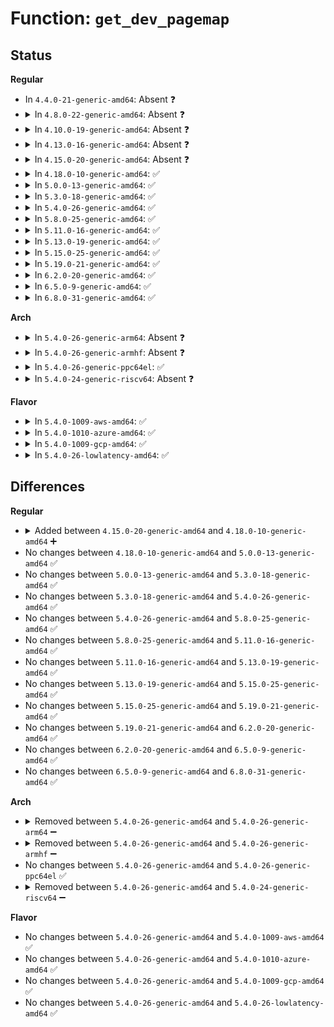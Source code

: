 # Function: <code>get_dev_pagemap</code>

## Status
<b>Regular</b>
<ul>
<li>
In <code>4.4.0-21-generic-amd64</code>: Absent ❓
</li>
<li>
<details>
<summary>In <code>4.8.0-22-generic-amd64</code>: Absent ❓</summary>

```json
{
  "name": "get_dev_pagemap",
  "collision_type": "Static Duplication",
  "inline_type": "Full",
  "funcs": [
    {
      "addr": 18446744071579309500,
      "name": "get_dev_pagemap",
      "external": false,
      "loc": "include/linux/memremap.h:84",
      "file": "arch/x86/mm/gup.c",
      "inline": "declared, inlined",
      "caller_inline": [
        "arch/x86/mm/gup.c:gup_huge_pmd",
        "arch/x86/mm/gup.c:gup_pte_range"
      ],
      "caller_func": []
    },
    {
      "addr": 18446744071580765204,
      "name": "get_dev_pagemap",
      "external": false,
      "loc": "include/linux/memremap.h:84",
      "file": "mm/gup.c",
      "inline": "declared, inlined",
      "caller_inline": [
        "mm/gup.c:follow_page_pte"
      ],
      "caller_func": []
    },
    {
      "addr": 18446744071581026699,
      "name": "get_dev_pagemap",
      "external": false,
      "loc": "include/linux/memremap.h:84",
      "file": "mm/huge_memory.c",
      "inline": "declared, inlined",
      "caller_inline": [
        "mm/huge_memory.c:follow_devmap_pmd"
      ],
      "caller_func": []
    }
  ],
  "symbols": []
}
```
</details>
</li>
<li>
<details>
<summary>In <code>4.10.0-19-generic-amd64</code>: Absent ❓</summary>

```json
{
  "name": "get_dev_pagemap",
  "collision_type": "Static Duplication",
  "inline_type": "Full",
  "funcs": [
    {
      "addr": 18446744071579324713,
      "name": "get_dev_pagemap",
      "external": false,
      "loc": "include/linux/memremap.h:84",
      "file": "arch/x86/mm/gup.c",
      "inline": "declared, inlined",
      "caller_inline": [
        "arch/x86/mm/gup.c:gup_huge_pmd",
        "arch/x86/mm/gup.c:gup_pte_range"
      ],
      "caller_func": []
    },
    {
      "addr": 18446744071580830788,
      "name": "get_dev_pagemap",
      "external": false,
      "loc": "include/linux/memremap.h:84",
      "file": "mm/gup.c",
      "inline": "declared, inlined",
      "caller_inline": [
        "mm/gup.c:follow_page_pte"
      ],
      "caller_func": []
    },
    {
      "addr": 18446744071581101850,
      "name": "get_dev_pagemap",
      "external": false,
      "loc": "include/linux/memremap.h:84",
      "file": "mm/huge_memory.c",
      "inline": "declared, inlined",
      "caller_inline": [
        "mm/huge_memory.c:follow_devmap_pmd"
      ],
      "caller_func": []
    }
  ],
  "symbols": []
}
```
</details>
</li>
<li>
<details>
<summary>In <code>4.13.0-16-generic-amd64</code>: Absent ❓</summary>

```json
{
  "name": "get_dev_pagemap",
  "collision_type": "Static Duplication",
  "inline_type": "Full",
  "funcs": [
    {
      "addr": 18446744071580880029,
      "name": "get_dev_pagemap",
      "external": false,
      "loc": "include/linux/memremap.h:84",
      "file": "mm/gup.c",
      "inline": "declared, inlined",
      "caller_inline": [
        "mm/gup.c:__get_user_pages_fast",
        "mm/gup.c:__gup_device_huge",
        "mm/gup.c:follow_page_pte"
      ],
      "caller_func": []
    },
    {
      "addr": 18446744071581151881,
      "name": "get_dev_pagemap",
      "external": false,
      "loc": "include/linux/memremap.h:84",
      "file": "mm/huge_memory.c",
      "inline": "declared, inlined",
      "caller_inline": [
        "mm/huge_memory.c:follow_devmap_pud",
        "mm/huge_memory.c:follow_devmap_pmd"
      ],
      "caller_func": []
    }
  ],
  "symbols": []
}
```
</details>
</li>
<li>
<details>
<summary>In <code>4.15.0-20-generic-amd64</code>: Absent ❓</summary>

```json
{
  "name": "get_dev_pagemap",
  "collision_type": "Static Duplication",
  "inline_type": "Full",
  "funcs": [
    {
      "addr": 18446744071580964850,
      "name": "get_dev_pagemap",
      "external": false,
      "loc": "include/linux/memremap.h:184",
      "file": "mm/gup.c",
      "inline": "declared, inlined",
      "caller_inline": [
        "mm/gup.c:gup_pgd_range",
        "mm/gup.c:__gup_device_huge",
        "mm/gup.c:follow_page_pte"
      ],
      "caller_func": []
    },
    {
      "addr": 18446744071581273029,
      "name": "get_dev_pagemap",
      "external": false,
      "loc": "include/linux/memremap.h:184",
      "file": "mm/huge_memory.c",
      "inline": "declared, inlined",
      "caller_inline": [
        "mm/huge_memory.c:follow_devmap_pud",
        "mm/huge_memory.c:follow_devmap_pmd"
      ],
      "caller_func": []
    }
  ],
  "symbols": []
}
```
</details>
</li>
<li>
<details>
<summary>In <code>4.18.0-10-generic-amd64</code>: ✅</summary>

```c
struct dev_pagemap * get_dev_pagemap(long unsigned int pfn, struct dev_pagemap * pgmap)
```

```json
{
  "name": "get_dev_pagemap",
  "collision_type": "Unique Global",
  "inline_type": "No",
  "funcs": [
    {
      "addr": 18446744071580849744,
      "name": "get_dev_pagemap",
      "external": true,
      "loc": "kernel/memremap.c:297",
      "file": "kernel/memremap.c",
      "inline": "seen, unknown",
      "caller_inline": [],
      "caller_func": [
        "kernel/memremap.c:devm_memremap_pages",
        "kernel/memremap.c:devm_memremap_pages",
        "mm/gup.c:gup_pgd_range",
        "mm/gup.c:__gup_device_huge",
        "mm/gup.c:follow_page_pte",
        "mm/huge_memory.c:follow_devmap_pud",
        "mm/huge_memory.c:follow_devmap_pmd"
      ]
    }
  ],
  "symbols": [
    {
      "addr": 18446744071580849744,
      "name": "get_dev_pagemap",
      "section": ".text",
      "bind": "STB_GLOBAL",
      "size": 210
    }
  ]
}
```
</details>
</li>
<li>
<details>
<summary>In <code>5.0.0-13-generic-amd64</code>: ✅</summary>

```c
struct dev_pagemap * get_dev_pagemap(long unsigned int pfn, struct dev_pagemap * pgmap)
```

```json
{
  "name": "get_dev_pagemap",
  "collision_type": "Unique Global",
  "inline_type": "No",
  "funcs": [
    {
      "addr": 18446744071580917744,
      "name": "get_dev_pagemap",
      "external": true,
      "loc": "kernel/memremap.c:288",
      "file": "kernel/memremap.c",
      "inline": "seen, unknown",
      "caller_inline": [],
      "caller_func": [
        "kernel/memremap.c:devm_memremap_pages",
        "kernel/memremap.c:devm_memremap_pages",
        "mm/gup.c:gup_pud_range",
        "mm/gup.c:__gup_device_huge",
        "mm/gup.c:follow_page_pte",
        "mm/huge_memory.c:follow_devmap_pud",
        "mm/huge_memory.c:follow_devmap_pmd"
      ]
    }
  ],
  "symbols": [
    {
      "addr": 18446744071580917744,
      "name": "get_dev_pagemap",
      "section": ".text",
      "bind": "STB_GLOBAL",
      "size": 168
    }
  ]
}
```
</details>
</li>
<li>
<details>
<summary>In <code>5.3.0-18-generic-amd64</code>: ✅</summary>

```c
struct dev_pagemap * get_dev_pagemap(long unsigned int pfn, struct dev_pagemap * pgmap)
```

```json
{
  "name": "get_dev_pagemap",
  "collision_type": "Unique Global",
  "inline_type": "No",
  "funcs": [
    {
      "addr": 18446744071581738080,
      "name": "get_dev_pagemap",
      "external": true,
      "loc": "mm/memremap.c:365",
      "file": "mm/memremap.c",
      "inline": "seen, unknown",
      "caller_inline": [],
      "caller_func": [
        "mm/gup.c:gup_pud_range",
        "mm/gup.c:__gup_device_huge",
        "mm/gup.c:follow_page_pte",
        "mm/huge_memory.c:follow_devmap_pud",
        "mm/huge_memory.c:follow_devmap_pmd",
        "mm/memremap.c:devm_memremap_pages",
        "mm/memremap.c:devm_memremap_pages",
        "mm/hmm.c:hmm_vma_walk_pud",
        "mm/hmm.c:hmm_vma_walk_pmd"
      ]
    }
  ],
  "symbols": [
    {
      "addr": 18446744071581738080,
      "name": "get_dev_pagemap",
      "section": ".text",
      "bind": "STB_GLOBAL",
      "size": 177
    }
  ]
}
```
</details>
</li>
<li>
<details>
<summary>In <code>5.4.0-26-generic-amd64</code>: ✅</summary>

```c
struct dev_pagemap * get_dev_pagemap(long unsigned int pfn, struct dev_pagemap * pgmap)
```

```json
{
  "name": "get_dev_pagemap",
  "collision_type": "Unique Global",
  "inline_type": "No",
  "funcs": [
    {
      "addr": 18446744071581811600,
      "name": "get_dev_pagemap",
      "external": true,
      "loc": "mm/memremap.c:387",
      "file": "mm/memremap.c",
      "inline": "seen, unknown",
      "caller_inline": [],
      "caller_func": [
        "mm/gup.c:gup_pud_range",
        "mm/gup.c:__gup_device_huge",
        "mm/gup.c:follow_page_pte",
        "mm/huge_memory.c:follow_devmap_pud",
        "mm/huge_memory.c:follow_devmap_pmd",
        "mm/memory-failure.c:memory_failure",
        "mm/memremap.c:memremap_pages",
        "mm/memremap.c:memremap_pages",
        "mm/hmm.c:hmm_vma_walk_pud",
        "mm/hmm.c:hmm_vma_walk_pmd"
      ]
    }
  ],
  "symbols": [
    {
      "addr": 18446744071581811600,
      "name": "get_dev_pagemap",
      "section": ".text",
      "bind": "STB_GLOBAL",
      "size": 177
    }
  ]
}
```
</details>
</li>
<li>
<details>
<summary>In <code>5.8.0-25-generic-amd64</code>: ✅</summary>

```c
struct dev_pagemap * get_dev_pagemap(long unsigned int pfn, struct dev_pagemap * pgmap)
```

```json
{
  "name": "get_dev_pagemap",
  "collision_type": "Unique Global",
  "inline_type": "No",
  "funcs": [
    {
      "addr": 18446744071582031936,
      "name": "get_dev_pagemap",
      "external": true,
      "loc": "mm/memremap.c:420",
      "file": "mm/memremap.c",
      "inline": "seen, unknown",
      "caller_inline": [],
      "caller_func": [
        "mm/gup.c:__gup_device_huge",
        "mm/gup.c:gup_pte_range",
        "mm/gup.c:follow_page_pte",
        "mm/huge_memory.c:follow_devmap_pud",
        "mm/huge_memory.c:follow_devmap_pmd",
        "mm/memory-failure.c:memory_failure",
        "mm/memremap.c:memremap_pages",
        "mm/memremap.c:memremap_pages",
        "drivers/dax/super.c:__generic_fsdax_supported",
        "drivers/dax/super.c:__generic_fsdax_supported"
      ]
    }
  ],
  "symbols": [
    {
      "addr": 18446744071582031936,
      "name": "get_dev_pagemap",
      "section": ".text",
      "bind": "STB_GLOBAL",
      "size": 180
    }
  ]
}
```
</details>
</li>
<li>
<details>
<summary>In <code>5.11.0-16-generic-amd64</code>: ✅</summary>

```c
struct dev_pagemap * get_dev_pagemap(long unsigned int pfn, struct dev_pagemap * pgmap)
```

```json
{
  "name": "get_dev_pagemap",
  "collision_type": "Unique Global",
  "inline_type": "No",
  "funcs": [
    {
      "addr": 18446744071582080240,
      "name": "get_dev_pagemap",
      "external": true,
      "loc": "mm/memremap.c:469",
      "file": "mm/memremap.c",
      "inline": "seen, unknown",
      "caller_inline": [],
      "caller_func": [
        "mm/gup.c:__gup_device_huge",
        "mm/gup.c:gup_pte_range",
        "mm/gup.c:follow_page_pte",
        "mm/huge_memory.c:follow_devmap_pud",
        "mm/huge_memory.c:follow_devmap_pmd",
        "mm/memory-failure.c:memory_failure",
        "mm/memremap.c:pagemap_range",
        "mm/memremap.c:pagemap_range",
        "drivers/dax/super.c:__generic_fsdax_supported",
        "drivers/dax/super.c:__generic_fsdax_supported"
      ]
    }
  ],
  "symbols": [
    {
      "addr": 18446744071582080240,
      "name": "get_dev_pagemap",
      "section": ".text",
      "bind": "STB_GLOBAL",
      "size": 224
    }
  ]
}
```
</details>
</li>
<li>
<details>
<summary>In <code>5.13.0-19-generic-amd64</code>: ✅</summary>

```c
struct dev_pagemap * get_dev_pagemap(long unsigned int pfn, struct dev_pagemap * pgmap)
```

```json
{
  "name": "get_dev_pagemap",
  "collision_type": "Unique Global",
  "inline_type": "No",
  "funcs": [
    {
      "addr": 18446744071582105312,
      "name": "get_dev_pagemap",
      "external": true,
      "loc": "mm/memremap.c:475",
      "file": "mm/memremap.c",
      "inline": "seen, unknown",
      "caller_inline": [],
      "caller_func": [
        "mm/gup.c:__gup_device_huge",
        "mm/gup.c:gup_pte_range",
        "mm/gup.c:follow_page_pte",
        "mm/memory_hotplug.c:pfn_to_online_page",
        "mm/huge_memory.c:follow_devmap_pud",
        "mm/huge_memory.c:follow_devmap_pmd",
        "mm/memory-failure.c:memory_failure",
        "mm/memremap.c:pagemap_range",
        "mm/memremap.c:pagemap_range",
        "drivers/dax/super.c:__generic_fsdax_supported",
        "drivers/dax/super.c:__generic_fsdax_supported"
      ]
    }
  ],
  "symbols": [
    {
      "addr": 18446744071582105312,
      "name": "get_dev_pagemap",
      "section": ".text",
      "bind": "STB_GLOBAL",
      "size": 227
    }
  ]
}
```
</details>
</li>
<li>
<details>
<summary>In <code>5.15.0-25-generic-amd64</code>: ✅</summary>

```c
struct dev_pagemap * get_dev_pagemap(long unsigned int pfn, struct dev_pagemap * pgmap)
```

```json
{
  "name": "get_dev_pagemap",
  "collision_type": "Unique Global",
  "inline_type": "No",
  "funcs": [
    {
      "addr": 18446744071582421440,
      "name": "get_dev_pagemap",
      "external": true,
      "loc": "mm/memremap.c:472",
      "file": "mm/memremap.c",
      "inline": "seen, unknown",
      "caller_inline": [],
      "caller_func": [
        "mm/gup.c:__gup_device_huge",
        "mm/gup.c:gup_pte_range",
        "mm/gup.c:follow_page_pte",
        "mm/memory_hotplug.c:pfn_to_online_page",
        "mm/huge_memory.c:follow_devmap_pud",
        "mm/huge_memory.c:follow_devmap_pmd",
        "mm/memory-failure.c:memory_failure",
        "mm/memremap.c:pagemap_range",
        "mm/memremap.c:pagemap_range",
        "drivers/dax/super.c:generic_fsdax_supported",
        "drivers/dax/super.c:generic_fsdax_supported"
      ]
    }
  ],
  "symbols": [
    {
      "addr": 18446744071582421440,
      "name": "get_dev_pagemap",
      "section": ".text",
      "bind": "STB_GLOBAL",
      "size": 227
    }
  ]
}
```
</details>
</li>
<li>
<details>
<summary>In <code>5.19.0-21-generic-amd64</code>: ✅</summary>

```c
struct dev_pagemap * get_dev_pagemap(long unsigned int pfn, struct dev_pagemap * pgmap)
```

```json
{
  "name": "get_dev_pagemap",
  "collision_type": "Unique Global",
  "inline_type": "No",
  "funcs": [
    {
      "addr": 18446744071582937040,
      "name": "get_dev_pagemap",
      "external": true,
      "loc": "mm/memremap.c:430",
      "file": "mm/memremap.c",
      "inline": "seen, unknown",
      "caller_inline": [],
      "caller_func": [
        "mm/gup.c:__gup_device_huge",
        "mm/gup.c:gup_pte_range",
        "mm/gup.c:follow_page_pte",
        "mm/memory_hotplug.c:pfn_to_online_page",
        "mm/huge_memory.c:follow_devmap_pud",
        "mm/huge_memory.c:follow_devmap_pmd",
        "mm/memory-failure.c:memory_failure",
        "mm/memremap.c:pagemap_range",
        "mm/memremap.c:pagemap_range"
      ]
    }
  ],
  "symbols": [
    {
      "addr": 18446744071582937040,
      "name": "get_dev_pagemap",
      "section": ".text",
      "bind": "STB_GLOBAL",
      "size": 242
    }
  ]
}
```
</details>
</li>
<li>
<details>
<summary>In <code>6.2.0-20-generic-amd64</code>: ✅</summary>

```c
struct dev_pagemap * get_dev_pagemap(long unsigned int pfn, struct dev_pagemap * pgmap)
```

```json
{
  "name": "get_dev_pagemap",
  "collision_type": "Unique Global",
  "inline_type": "No",
  "funcs": [
    {
      "addr": 18446744071583493168,
      "name": "get_dev_pagemap",
      "external": true,
      "loc": "mm/memremap.c:446",
      "file": "mm/memremap.c",
      "inline": "seen, unknown",
      "caller_inline": [],
      "caller_func": [
        "mm/gup.c:__gup_device_huge",
        "mm/gup.c:gup_pte_range",
        "mm/gup.c:follow_page_pte",
        "mm/memory_hotplug.c:pfn_to_online_page",
        "mm/huge_memory.c:follow_devmap_pud",
        "mm/huge_memory.c:follow_devmap_pmd",
        "mm/memory-failure.c:memory_failure",
        "mm/memremap.c:pagemap_range",
        "mm/memremap.c:pagemap_range"
      ]
    }
  ],
  "symbols": [
    {
      "addr": 18446744071583493168,
      "name": "get_dev_pagemap",
      "section": ".text",
      "bind": "STB_GLOBAL",
      "size": 222
    }
  ]
}
```
</details>
</li>
<li>
<details>
<summary>In <code>6.5.0-9-generic-amd64</code>: ✅</summary>

```c
struct dev_pagemap * get_dev_pagemap(long unsigned int pfn, struct dev_pagemap * pgmap)
```

```json
{
  "name": "get_dev_pagemap",
  "collision_type": "Unique Global",
  "inline_type": "No",
  "funcs": [
    {
      "addr": 18446744071583708144,
      "name": "get_dev_pagemap",
      "external": true,
      "loc": "mm/memremap.c:446",
      "file": "mm/memremap.c",
      "inline": "seen, unknown",
      "caller_inline": [],
      "caller_func": [
        "mm/gup.c:__gup_device_huge",
        "mm/gup.c:gup_pte_range",
        "mm/gup.c:follow_page_pte",
        "mm/memory_hotplug.c:pfn_to_online_page",
        "mm/huge_memory.c:follow_devmap_pud",
        "mm/huge_memory.c:follow_devmap_pmd",
        "mm/memory-failure.c:memory_failure",
        "mm/memremap.c:pagemap_range",
        "mm/memremap.c:pagemap_range"
      ]
    }
  ],
  "symbols": [
    {
      "addr": 18446744071583708144,
      "name": "get_dev_pagemap",
      "section": ".text",
      "bind": "STB_GLOBAL",
      "size": 222
    }
  ]
}
```
</details>
</li>
<li>
<details>
<summary>In <code>6.8.0-31-generic-amd64</code>: ✅</summary>

```c
struct dev_pagemap * get_dev_pagemap(long unsigned int pfn, struct dev_pagemap * pgmap)
```

```json
{
  "name": "get_dev_pagemap",
  "collision_type": "Unique Global",
  "inline_type": "No",
  "funcs": [
    {
      "addr": 18446744071583908496,
      "name": "get_dev_pagemap",
      "external": true,
      "loc": "mm/memremap.c:434",
      "file": "mm/memremap.c",
      "inline": "seen, unknown",
      "caller_inline": [],
      "caller_func": [
        "mm/gup.c:__gup_device_huge",
        "mm/gup.c:gup_pte_range",
        "mm/gup.c:follow_page_pte",
        "mm/memory_hotplug.c:pfn_to_online_page",
        "mm/huge_memory.c:follow_devmap_pud",
        "mm/huge_memory.c:follow_devmap_pmd",
        "mm/memory-failure.c:memory_failure",
        "mm/memremap.c:pagemap_range",
        "mm/memremap.c:pagemap_range"
      ]
    }
  ],
  "symbols": [
    {
      "addr": 18446744071583908496,
      "name": "get_dev_pagemap",
      "section": ".text",
      "bind": "STB_GLOBAL",
      "size": 222
    }
  ]
}
```
</details>
</li>
</ul>
<b>Arch</b>
<ul>
<li>
<details>
<summary>In <code>5.4.0-26-generic-arm64</code>: Absent ❓</summary>

```json
{
  "name": "get_dev_pagemap",
  "collision_type": "Static Duplication",
  "inline_type": "Full",
  "funcs": [
    {
      "addr": 0,
      "name": "get_dev_pagemap",
      "external": false,
      "loc": "include/linux/memremap.h:153",
      "file": "mm/gup.c",
      "inline": "declared, inlined",
      "caller_inline": [],
      "caller_func": []
    },
    {
      "addr": 0,
      "name": "get_dev_pagemap",
      "external": false,
      "loc": "include/linux/memremap.h:153",
      "file": "mm/huge_memory.c",
      "inline": "declared, inlined",
      "caller_inline": [],
      "caller_func": []
    },
    {
      "addr": 0,
      "name": "get_dev_pagemap",
      "external": false,
      "loc": "include/linux/memremap.h:153",
      "file": "mm/memory-failure.c",
      "inline": "declared, inlined",
      "caller_inline": [],
      "caller_func": []
    },
    {
      "addr": 0,
      "name": "get_dev_pagemap",
      "external": false,
      "loc": "include/linux/memremap.h:153",
      "file": "mm/hmm.c",
      "inline": "declared, inlined",
      "caller_inline": [],
      "caller_func": []
    },
    {
      "addr": 0,
      "name": "get_dev_pagemap",
      "external": false,
      "loc": "include/linux/memremap.h:153",
      "file": "drivers/dax/super.c",
      "inline": "declared, inlined",
      "caller_inline": [],
      "caller_func": []
    }
  ],
  "symbols": []
}
```
</details>
</li>
<li>
<details>
<summary>In <code>5.4.0-26-generic-armhf</code>: Absent ❓</summary>

```json
{
  "name": "get_dev_pagemap",
  "collision_type": "Static Duplication",
  "inline_type": "Full",
  "funcs": [
    {
      "addr": 0,
      "name": "get_dev_pagemap",
      "external": false,
      "loc": "include/linux/memremap.h:153",
      "file": "mm/gup.c",
      "inline": "declared, inlined",
      "caller_inline": [],
      "caller_func": []
    },
    {
      "addr": 0,
      "name": "get_dev_pagemap",
      "external": false,
      "loc": "include/linux/memremap.h:153",
      "file": "mm/hmm.c",
      "inline": "declared, inlined",
      "caller_inline": [],
      "caller_func": []
    },
    {
      "addr": 0,
      "name": "get_dev_pagemap",
      "external": false,
      "loc": "include/linux/memremap.h:153",
      "file": "drivers/dax/super.c",
      "inline": "declared, inlined",
      "caller_inline": [],
      "caller_func": []
    }
  ],
  "symbols": []
}
```
</details>
</li>
<li>
<details>
<summary>In <code>5.4.0-26-generic-ppc64el</code>: ✅</summary>

```c
struct dev_pagemap * get_dev_pagemap(long unsigned int pfn, struct dev_pagemap * pgmap)
```

```json
{
  "name": "get_dev_pagemap",
  "collision_type": "Unique Global",
  "inline_type": "No",
  "funcs": [
    {
      "addr": 13835058055286807056,
      "name": "get_dev_pagemap",
      "external": true,
      "loc": "mm/memremap.c:387",
      "file": "mm/memremap.c",
      "inline": "seen, unknown",
      "caller_inline": [],
      "caller_func": [
        "mm/gup.c:gup_pud_range",
        "mm/gup.c:gup_pud_range",
        "mm/gup.c:follow_page_pte",
        "mm/huge_memory.c:follow_devmap_pmd",
        "mm/memory-failure.c:memory_failure",
        "mm/memremap.c:memremap_pages",
        "mm/memremap.c:memremap_pages",
        "mm/hmm.c:hmm_vma_walk_pmd"
      ]
    }
  ],
  "symbols": [
    {
      "addr": 13835058055286807056,
      "name": "get_dev_pagemap",
      "section": ".text",
      "bind": "STB_GLOBAL",
      "size": 404
    }
  ]
}
```
</details>
</li>
<li>
<details>
<summary>In <code>5.4.0-24-generic-riscv64</code>: Absent ❓</summary>

```json
{
  "name": "get_dev_pagemap",
  "collision_type": "Static Duplication",
  "inline_type": "Full",
  "funcs": [
    {
      "addr": 0,
      "name": "get_dev_pagemap",
      "external": false,
      "loc": "include/linux/memremap.h:153",
      "file": "mm/gup.c",
      "inline": "declared, inlined",
      "caller_inline": [],
      "caller_func": []
    },
    {
      "addr": 0,
      "name": "get_dev_pagemap",
      "external": false,
      "loc": "include/linux/memremap.h:153",
      "file": "mm/hmm.c",
      "inline": "declared, inlined",
      "caller_inline": [],
      "caller_func": []
    },
    {
      "addr": 0,
      "name": "get_dev_pagemap",
      "external": false,
      "loc": "include/linux/memremap.h:153",
      "file": "drivers/dax/super.c",
      "inline": "declared, inlined",
      "caller_inline": [],
      "caller_func": []
    }
  ],
  "symbols": []
}
```
</details>
</li>
</ul>
<b>Flavor</b>
<ul>
<li>
<details>
<summary>In <code>5.4.0-1009-aws-amd64</code>: ✅</summary>

```c
struct dev_pagemap * get_dev_pagemap(long unsigned int pfn, struct dev_pagemap * pgmap)
```

```json
{
  "name": "get_dev_pagemap",
  "collision_type": "Unique Global",
  "inline_type": "No",
  "funcs": [
    {
      "addr": 18446744071581780336,
      "name": "get_dev_pagemap",
      "external": true,
      "loc": "mm/memremap.c:387",
      "file": "mm/memremap.c",
      "inline": "seen, unknown",
      "caller_inline": [],
      "caller_func": [
        "mm/gup.c:gup_pud_range",
        "mm/gup.c:__gup_device_huge",
        "mm/gup.c:follow_page_pte",
        "mm/huge_memory.c:follow_devmap_pud",
        "mm/huge_memory.c:follow_devmap_pmd",
        "mm/memory-failure.c:memory_failure",
        "mm/memremap.c:memremap_pages",
        "mm/memremap.c:memremap_pages",
        "mm/hmm.c:hmm_vma_walk_pud",
        "mm/hmm.c:hmm_vma_walk_pmd"
      ]
    }
  ],
  "symbols": [
    {
      "addr": 18446744071581780336,
      "name": "get_dev_pagemap",
      "section": ".text",
      "bind": "STB_GLOBAL",
      "size": 177
    }
  ]
}
```
</details>
</li>
<li>
<details>
<summary>In <code>5.4.0-1010-azure-amd64</code>: ✅</summary>

```c
struct dev_pagemap * get_dev_pagemap(long unsigned int pfn, struct dev_pagemap * pgmap)
```

```json
{
  "name": "get_dev_pagemap",
  "collision_type": "Unique Global",
  "inline_type": "No",
  "funcs": [
    {
      "addr": 18446744071581718496,
      "name": "get_dev_pagemap",
      "external": true,
      "loc": "mm/memremap.c:387",
      "file": "mm/memremap.c",
      "inline": "seen, unknown",
      "caller_inline": [],
      "caller_func": [
        "mm/gup.c:gup_pud_range",
        "mm/gup.c:gup_pud_range",
        "mm/gup.c:__gup_device_huge",
        "mm/gup.c:follow_page_pte",
        "mm/gup.c:follow_page_pte",
        "mm/huge_memory.c:follow_devmap_pud",
        "mm/huge_memory.c:follow_devmap_pmd",
        "mm/memory-failure.c:memory_failure",
        "mm/memremap.c:memremap_pages",
        "mm/memremap.c:memremap_pages",
        "mm/hmm.c:hmm_vma_walk_pud",
        "mm/hmm.c:hmm_vma_walk_pmd"
      ]
    }
  ],
  "symbols": [
    {
      "addr": 18446744071581718496,
      "name": "get_dev_pagemap",
      "section": ".text",
      "bind": "STB_GLOBAL",
      "size": 177
    }
  ]
}
```
</details>
</li>
<li>
<details>
<summary>In <code>5.4.0-1009-gcp-amd64</code>: ✅</summary>

```c
struct dev_pagemap * get_dev_pagemap(long unsigned int pfn, struct dev_pagemap * pgmap)
```

```json
{
  "name": "get_dev_pagemap",
  "collision_type": "Unique Global",
  "inline_type": "No",
  "funcs": [
    {
      "addr": 18446744071581771648,
      "name": "get_dev_pagemap",
      "external": true,
      "loc": "mm/memremap.c:387",
      "file": "mm/memremap.c",
      "inline": "seen, unknown",
      "caller_inline": [],
      "caller_func": [
        "mm/gup.c:gup_pud_range",
        "mm/gup.c:__gup_device_huge",
        "mm/gup.c:follow_page_pte",
        "mm/huge_memory.c:follow_devmap_pud",
        "mm/huge_memory.c:follow_devmap_pmd",
        "mm/memory-failure.c:memory_failure",
        "mm/memremap.c:memremap_pages",
        "mm/memremap.c:memremap_pages",
        "mm/hmm.c:hmm_vma_walk_pud",
        "mm/hmm.c:hmm_vma_walk_pmd"
      ]
    }
  ],
  "symbols": [
    {
      "addr": 18446744071581771648,
      "name": "get_dev_pagemap",
      "section": ".text",
      "bind": "STB_GLOBAL",
      "size": 177
    }
  ]
}
```
</details>
</li>
<li>
<details>
<summary>In <code>5.4.0-26-lowlatency-amd64</code>: ✅</summary>

```c
struct dev_pagemap * get_dev_pagemap(long unsigned int pfn, struct dev_pagemap * pgmap)
```

```json
{
  "name": "get_dev_pagemap",
  "collision_type": "Unique Global",
  "inline_type": "No",
  "funcs": [
    {
      "addr": 18446744071581840512,
      "name": "get_dev_pagemap",
      "external": true,
      "loc": "mm/memremap.c:387",
      "file": "mm/memremap.c",
      "inline": "seen, unknown",
      "caller_inline": [],
      "caller_func": [
        "mm/gup.c:gup_pud_range",
        "mm/gup.c:__gup_device_huge",
        "mm/gup.c:follow_page_pte",
        "mm/huge_memory.c:follow_devmap_pud",
        "mm/huge_memory.c:follow_devmap_pmd",
        "mm/memory-failure.c:memory_failure",
        "mm/memremap.c:memremap_pages",
        "mm/memremap.c:memremap_pages",
        "mm/hmm.c:hmm_vma_walk_pud",
        "mm/hmm.c:hmm_vma_walk_pmd"
      ]
    }
  ],
  "symbols": [
    {
      "addr": 18446744071581840512,
      "name": "get_dev_pagemap",
      "section": ".text",
      "bind": "STB_GLOBAL",
      "size": 240
    }
  ]
}
```
</details>
</li>
</ul>

## Differences
<b>Regular</b>
<ul>
<li>
<details>
<summary>Added between <code>4.15.0-20-generic-amd64</code> and <code>4.18.0-10-generic-amd64</code> ➕</summary>

```c
struct dev_pagemap * get_dev_pagemap(long unsigned int pfn, struct dev_pagemap * pgmap)
```
</details>
</li>
<li>
No changes between <code>4.18.0-10-generic-amd64</code> and <code>5.0.0-13-generic-amd64</code> ✅
</li>
<li>
No changes between <code>5.0.0-13-generic-amd64</code> and <code>5.3.0-18-generic-amd64</code> ✅
</li>
<li>
No changes between <code>5.3.0-18-generic-amd64</code> and <code>5.4.0-26-generic-amd64</code> ✅
</li>
<li>
No changes between <code>5.4.0-26-generic-amd64</code> and <code>5.8.0-25-generic-amd64</code> ✅
</li>
<li>
No changes between <code>5.8.0-25-generic-amd64</code> and <code>5.11.0-16-generic-amd64</code> ✅
</li>
<li>
No changes between <code>5.11.0-16-generic-amd64</code> and <code>5.13.0-19-generic-amd64</code> ✅
</li>
<li>
No changes between <code>5.13.0-19-generic-amd64</code> and <code>5.15.0-25-generic-amd64</code> ✅
</li>
<li>
No changes between <code>5.15.0-25-generic-amd64</code> and <code>5.19.0-21-generic-amd64</code> ✅
</li>
<li>
No changes between <code>5.19.0-21-generic-amd64</code> and <code>6.2.0-20-generic-amd64</code> ✅
</li>
<li>
No changes between <code>6.2.0-20-generic-amd64</code> and <code>6.5.0-9-generic-amd64</code> ✅
</li>
<li>
No changes between <code>6.5.0-9-generic-amd64</code> and <code>6.8.0-31-generic-amd64</code> ✅
</li>
</ul>
<b>Arch</b>
<ul>
<li>
<details>
<summary>Removed between <code>5.4.0-26-generic-amd64</code> and <code>5.4.0-26-generic-arm64</code> ➖</summary>

```c
struct dev_pagemap * get_dev_pagemap(long unsigned int pfn, struct dev_pagemap * pgmap)
```
</details>
</li>
<li>
<details>
<summary>Removed between <code>5.4.0-26-generic-amd64</code> and <code>5.4.0-26-generic-armhf</code> ➖</summary>

```c
struct dev_pagemap * get_dev_pagemap(long unsigned int pfn, struct dev_pagemap * pgmap)
```
</details>
</li>
<li>
No changes between <code>5.4.0-26-generic-amd64</code> and <code>5.4.0-26-generic-ppc64el</code> ✅
</li>
<li>
<details>
<summary>Removed between <code>5.4.0-26-generic-amd64</code> and <code>5.4.0-24-generic-riscv64</code> ➖</summary>

```c
struct dev_pagemap * get_dev_pagemap(long unsigned int pfn, struct dev_pagemap * pgmap)
```
</details>
</li>
</ul>
<b>Flavor</b>
<ul>
<li>
No changes between <code>5.4.0-26-generic-amd64</code> and <code>5.4.0-1009-aws-amd64</code> ✅
</li>
<li>
No changes between <code>5.4.0-26-generic-amd64</code> and <code>5.4.0-1010-azure-amd64</code> ✅
</li>
<li>
No changes between <code>5.4.0-26-generic-amd64</code> and <code>5.4.0-1009-gcp-amd64</code> ✅
</li>
<li>
No changes between <code>5.4.0-26-generic-amd64</code> and <code>5.4.0-26-lowlatency-amd64</code> ✅
</li>
</ul>
